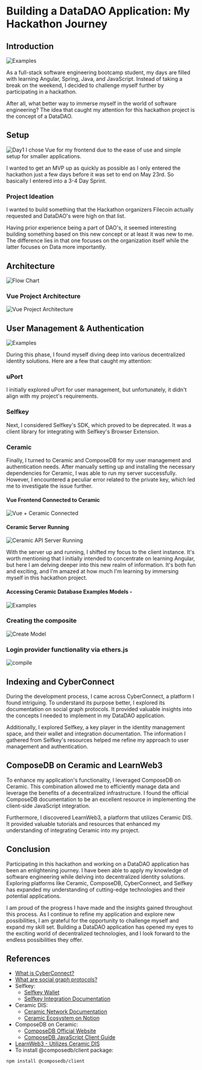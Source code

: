# Building a DataDAO Application: My Hackathon Journey

## Introduction
![Examples](/images/FVMDataverse.png)

As a full-stack software engineering bootcamp student, my days are filled with learning Angular, Spring, Java, and JavaScript. Instead of taking a break on the weekend, I decided to challenge myself further by participating in a hackathon. 

After all, what better way to immerse myself in the world of software engineering? The idea that caught my attention for this hackathon project is the concept of a DataDAO.

## Setup
![Day1](/images/Day1.png)
I chose Vue for my frontend due to the ease of use and simple setup for smaller applications.


I wanted to get an MVP up as quickly as possible as I only entered the hackathon just a few days before it was set to end on May 23rd. So basically I entered into a 3-4 Day Sprint.

### Project Ideation
I wanted to build something that the Hackathon organizers Filecoin actually requested and DataDAO's were high on that list. 

Having prior experience being a part of DAO's, it seemed interesting building something based on this new concept or at least it was new to me. The difference lies in that one focuses on the organization itself while the latter focuses on Data more importantly.

## Architecture 
![Flow Chart](/images/FlowChart.png)

### Vue Project Architecture
![Vue Project Architecture](/images/Separation.png)


## User Management & Authentication
![Examples](/images/User_Management_System.png)

During this phase, I found myself diving deep into various decentralized identity solutions. Here are a few that caught my attention:

### uPort
I initially explored uPort for user management, but unfortunately, it didn't align with my project's requirements.

### Selfkey
Next, I considered Selfkey's SDK, which proved to be deprecated. It was a client library for integrating with Selfkey's Browser Extension.

### Ceramic
Finally, I turned to Ceramic and ComposeDB for my user management and authentication needs. After manually setting up and installing the necessary dependencies for Ceramic, I was able to run my server successfully. However, I encountered a peculiar error related to the private key, which led me to investigate the issue further.
#### Vue Frontend Connected to Ceramic
![Vue + Ceramic Connected](/images/BackendConnected.png)

#### Ceramic Server Running
![Ceramic API Server Running](/images/IndexingModelsAuto.png)

With the server up and running, I shifted my focus to the client instance. It's worth mentioning that I initially intended to concentrate on learning Angular, but here I am delving deeper into this new realm of information. It's both fun and exciting, and I'm amazed at how much I'm learning by immersing myself in this hackathon project.

#### Accessing Ceramic Database Examples Models - 
![Examples](/images/ceramic-models.png)

### Creating the composite
![Create Model](/images/CreatedModel.png)

### Login provider functionality via ethers.js
![compile](/images/didprovider.png)

## Indexing and CyberConnect
During the development process, I came across CyberConnect, a platform I found intriguing. To understand its purpose better, I explored its documentation on social graph protocols. It provided valuable insights into the concepts I needed to implement in my DataDAO application.

Additionally, I explored Selfkey, a key player in the identity management space, and their wallet and integration documentation. The information I gathered from Selfkey's resources helped me refine my approach to user management and authentication.

## ComposeDB on Ceramic and LearnWeb3
To enhance my application's functionality, I leveraged ComposeDB on Ceramic. This combination allowed me to efficiently manage data and leverage the benefits of a decentralized infrastructure. I found the official ComposeDB documentation to be an excellent resource in implementing the client-side JavaScript integration.

Furthermore, I discovered LearnWeb3, a platform that utilizes Ceramic DIS. It provided valuable tutorials and resources that enhanced my understanding of integrating Ceramic into my project.

## Conclusion
Participating in this hackathon and working on a DataDAO application has been an enlightening journey. I have been able to apply my knowledge of software engineering while delving into decentralized identity solutions. Exploring platforms like Ceramic, ComposeDB, CyberConnect, and Selfkey has expanded my understanding of cutting-edge technologies and their potential applications.

I am proud of the progress I have made and the insights gained throughout this process. As I continue to refine my application and explore new possibilities, I am grateful for the opportunity to challenge myself and expand my skill set. Building a DataDAO application has opened my eyes to the exciting world of decentralized technologies, and I look forward to the endless possibilities they offer.


## References

- [What is CyberConnect?](https://cyberconnect.me/)
- [What are social graph protocols?](https://docs.cyberconnect.me/)
- Selfkey:
  - [Selfkey Wallet](https://selfkey.org/selfkey-wallet/)
  - [Selfkey Integration Documentation](https://selfkeyfoundation.github.io/selfkey-integration-docs/#introduction)
- Ceramic DIS:
  - [Ceramic Network Documentation](https://developers.ceramic.network/learn/welcome/)
  - [Ceramic Ecosystem on Notion](https://threebox.notion.site/Ceramic-Ecosystem-a3a7a58f81544d33ad3feb84368775d4?p=86b58ca4170146b1b12dfc2bfc281369&pm=s)
- ComposeDB on Ceramic:
  - [ComposeDB Official Website](https://composedb.js.org/)
  - [ComposeDB JavaScript Client Guide](https://composedb.js.org/docs/0.4.x/guides/composedb-client/javascript-client)
- [LearnWeb3 - Utilizes Ceramic DIS](https://learnweb3.io/auth/signin?callbackUrl=https%3A%2F%2Flearnweb3.io)
- To install @composedb/client package:
```
npm install @composedb/client

```